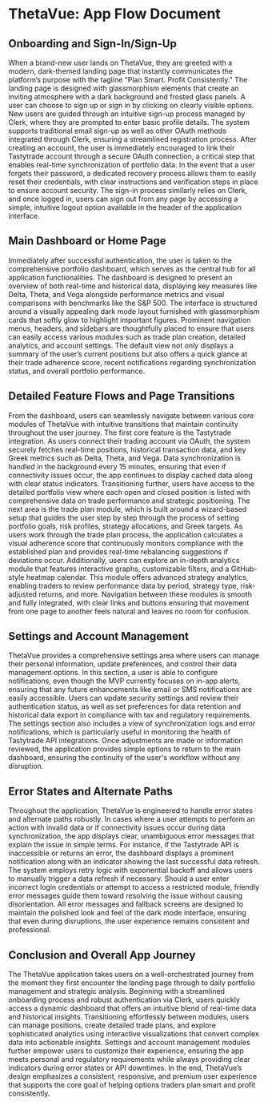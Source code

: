 # ThetaVue: App Flow Document

## Onboarding and Sign-In/Sign-Up
When a brand-new user lands on ThetaVue, they are greeted with a modern, dark-themed landing page that instantly communicates the platform’s purpose with the tagline "Plan Smart. Profit Consistently." The landing page is designed with glassmorphism elements that create an inviting atmosphere with a dark background and frosted glass panels. A user can choose to sign up or sign in by clicking on clearly visible options. New users are guided through an intuitive sign-up process managed by Clerk, where they are prompted to enter basic profile details. The system supports traditional email sign-up as well as other OAuth methods integrated through Clerk, ensuring a streamlined registration process. After creating an account, the user is immediately encouraged to link their Tastytrade account through a secure OAuth connection, a critical step that enables real-time synchronization of portfolio data. In the event that a user forgets their password, a dedicated recovery process allows them to easily reset their credentials, with clear instructions and verification steps in place to ensure account security. The sign-in process similarly relies on Clerk, and once logged in, users can sign out from any page by accessing a simple, intuitive logout option available in the header of the application interface.

## Main Dashboard or Home Page
Immediately after successful authentication, the user is taken to the comprehensive portfolio dashboard, which serves as the central hub for all application functionalities. The dashboard is designed to present an overview of both real-time and historical data, displaying key measures like Delta, Theta, and Vega alongside performance metrics and visual comparisons with benchmarks like the S&P 500. The interface is structured around a visually appealing dark mode layout furnished with glassmorphism cards that softly glow to highlight important figures. Prominent navigation menus, headers, and sidebars are thoughtfully placed to ensure that users can easily access various modules such as trade plan creation, detailed analytics, and account settings. The default view not only displays a summary of the user’s current positions but also offers a quick glance at their trade adherence score, recent notifications regarding synchronization status, and overall portfolio performance.

## Detailed Feature Flows and Page Transitions
From the dashboard, users can seamlessly navigate between various core modules of ThetaVue with intuitive transitions that maintain continuity throughout the user journey. The first core feature is the Tastytrade integration. As users connect their trading account via OAuth, the system securely fetches real-time positions, historical transaction data, and key Greek metrics such as Delta, Theta, and Vega. Data synchronization is handled in the background every 15 minutes, ensuring that even if connectivity issues occur, the app continues to display cached data along with clear status indicators. Transitioning further, users have access to the detailed portfolio view where each open and closed position is listed with comprehensive data on trade performance and strategic positioning. The next area is the trade plan module, which is built around a wizard-based setup that guides the user step by step through the process of setting portfolio goals, risk profiles, strategy allocations, and Greek targets. As users work through the trade plan process, the application calculates a visual adherence score that continuously monitors compliance with the established plan and provides real-time rebalancing suggestions if deviations occur. Additionally, users can explore an in-depth analytics module that features interactive graphs, customizable filters, and a GitHub-style heatmap calendar. This module offers advanced strategy analytics, enabling traders to review performance data by period, strategy type, risk-adjusted returns, and more. Navigation between these modules is smooth and fully integrated, with clear links and buttons ensuring that movement from one page to another feels natural and leaves no room for confusion.

## Settings and Account Management
ThetaVue provides a comprehensive settings area where users can manage their personal information, update preferences, and control their data management options. In this section, a user is able to configure notifications, even though the MVP currently focuses on in-app alerts, ensuring that any future enhancements like email or SMS notifications are easily accessible. Users can update security settings and review their authentication status, as well as set preferences for data retention and historical data export in compliance with tax and regulatory requirements. The settings section also includes a view of synchronization logs and error notifications, which is particularly useful in monitoring the health of Tastytrade API integrations. Once adjustments are made or information reviewed, the application provides simple options to return to the main dashboard, ensuring the continuity of the user's workflow without any disruption.

## Error States and Alternate Paths
Throughout the application, ThetaVue is engineered to handle error states and alternate paths robustly. In cases where a user attempts to perform an action with invalid data or if connectivity issues occur during data synchronization, the app displays clear, unambiguous error messages that explain the issue in simple terms. For instance, if the Tastytrade API is inaccessible or returns an error, the dashboard displays a prominent notification along with an indicator showing the last successful data refresh. The system employs retry logic with exponential backoff and allows users to manually trigger a data refresh if necessary. Should a user enter incorrect login credentials or attempt to access a restricted module, friendly error messages guide them toward resolving the issue without causing disorientation. All error messages and fallback screens are designed to maintain the polished look and feel of the dark mode interface, ensuring that even during disruptions, the user experience remains consistent and professional.

## Conclusion and Overall App Journey
The ThetaVue application takes users on a well-orchestrated journey from the moment they first encounter the landing page through to daily portfolio management and strategic analysis. Beginning with a streamlined onboarding process and robust authentication via Clerk, users quickly access a dynamic dashboard that offers an intuitive blend of real-time data and historical insights. Transitioning effortlessly between modules, users can manage positions, create detailed trade plans, and explore sophisticated analytics using interactive visualizations that convert complex data into actionable insights. Settings and account management modules further empower users to customize their experience, ensuring the app meets personal and regulatory requirements while always providing clear indicators during error states or API downtimes. In the end, ThetaVue’s design emphasizes a consistent, responsive, and premium user experience that supports the core goal of helping options traders plan smart and profit consistently.